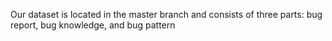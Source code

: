 Our dataset is located in the master branch and consists of three parts: bug report, bug knowledge, and bug pattern
